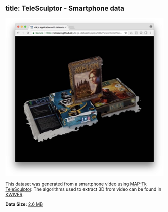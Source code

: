 title: TeleSculptor - Smartphone data
---

[![Visualization](./obj/boardgames.jpg)](https://kitware.github.io/vtk-js-datasets/apps/OBJViewer.html?fileURL=/vtk-js-datasets/data/obj-mtl/board_games.obz&noInterpolation)

This dataset was generated from a smartphone video using [MAP-Tk TeleSculptor](https://github.com/kitware/maptk).
The algorithms used to extract 3D from video can be found in [KWIVER](http://www.kwiver.org/).

__Data Size:__ [2.6 MB](/vtk-js-datasets/data/obj-mtl/board_games.obz)
